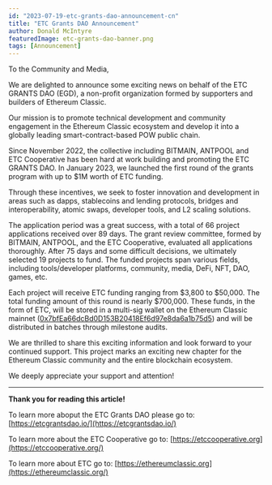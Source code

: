 ```yaml
---
id: "2023-07-19-etc-grants-dao-announcement-cn"
title: "ETC Grants DAO Announcement"
author: Donald McIntyre
featuredImage: etc-grants-dao-banner.png
tags: [Announcement]
---
```


To the Community and Media,

We are delighted to announce some exciting news on behalf of the ETC GRANTS DAO (EGD), a non-profit organization formed by supporters and builders of Ethereum Classic.

Our mission is to promote technical development and community engagement in the Ethereum Classic ecosystem and develop it into a globally leading smart-contract-based POW public chain.

Since November 2022, the collective including BITMAIN, ANTPOOL and ETC Cooperative has been hard at work building and promoting the ETC GRANTS DAO.  In January 2023, we launched the first round of the grants program with up to $1M worth of ETC funding. 

Through these incentives, we seek to foster innovation and development in areas such as dapps, stablecoins and lending protocols, bridges and interoperability, atomic swaps, developer tools, and L2 scaling solutions.

The application period was a great success, with a total of 66 project applications received over 89 days. The grant review committee, formed by BITMAIN, ANTPOOL, and the ETC Cooperative, evaluated all applications thoroughly. After 75 days and some difficult decisions, we ultimately selected 19 projects to fund. The funded projects span various fields, including tools/developer platforms, community, media, DeFi, NFT, DAO, games, etc. 

Each project will receive ETC funding ranging from $3,800 to $50,000. The total funding amount of this round is nearly $700,000. These funds, in the form of ETC, will be stored in a multi-sig wallet on the Ethereum Classic mainnet ([0x7bfEa66dcBd0D153B20418Ef6d97e8da6a1b75d5](https://multisig.etccooperative.org/balances?safe=ETC:0x7bfEa66dcBd0D153B20418Ef6d97e8da6a1b75d5)) and will be distributed in batches through milestone audits.

We are thrilled to share this exciting information and look forward to your continued support. This project marks an exciting new chapter for the Ethereum Classic community and the entire blockchain ecosystem.

We deeply appreciate your support and attention!

---

**Thank you for reading this article!**

To learn more aboput the ETC Grants DAO please go to: [https://etcgrantsdao.io/](https://etcgrantsdao.io/)

To learn more about the ETC Cooperative go to:  [https://etccooperative.org](https://etccooperative.org/)

To learn more about ETC go to:  [https://ethereumclassic.org](https://ethereumclassic.org/)
